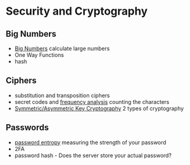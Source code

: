 # Security and Cryptography

## Big Numbers

* [Big Numbers](https://www.calculator.net/big-number-calculator.html?cx=13&cy=&cp=20&co=factor) calculate large numbers  
* One Way Functions  
* hash

## Ciphers

* substitution and transposition ciphers
* secret codes and [frequency analysis](https://www.dcode.fr/frequency-analysis) counting the characters
* [Symmetric/Asymmetric Key Cryptography](https://www.ssl2buy.com/wiki/symmetric-vs-asymmetric-encryption-what-are-differences) 2 types of cryptography

## Passwords
 * [password entropy](http://rumkin.com/tools/password/passchk.php) measuring the strength of your password
 * 2FA
 * password hash - Does the server store your actual password?

